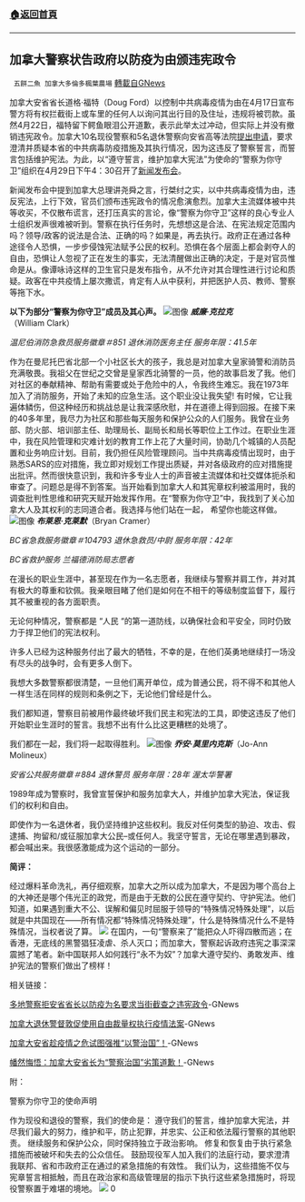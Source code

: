 ###  [:house:返回首頁](https://github.com/ourhimalayas/txt)
---

## 加拿大警察状告政府以防疫为由颁违宪政令
` 五餅二魚 加拿大多倫多楓葉農場` [轉載自GNews](https://gnews.org/zh-hans/1152316/)

加拿大安省省长道格·福特（Doug Ford）以控制中共病毒疫情为由在4月17日宣布警方将有权拦截街上或车里的任何人以询问其出行目的及住址，违规将被罚款。虽然4月22日，福特留下鳄鱼眼泪公开道歉，表示此举太过冲动，但实际上并没有撤销违宪政令。加拿大10名现役警察和5名退休警察向安省高等法院[提出申请](https://www.constitutionalrightscentre.ca/20CRC16/wp-content/uploads/2021/04/police-noa-redacted.pdf)，要求澄清并质疑本省的中共病毒防疫措施及其执行情况，因为这违反了警察誓言，而誓言包括维护宪法。为此，以“遵守誓言，维护加拿大宪法”为使命的“警察为你守卫”组织在4月29日下午4：30召开了[新闻发布会](https://www.instagram.com/tv/COQ_FMxHVq1/?utm_source=ig_web_copy_link)。

新闻发布会中提到加拿大总理讲尧舜之言，行桀纣之实，以中共病毒疫情为由，违反宪法，上行下效，官员们颁布违宪政令的情况愈演愈烈。加拿大主流媒体被中共等收买，不仅散布谎言，还打压真实的言论，像“警察为你守卫”这样的良心专业人士组织发声很难被听到。警察在执行任务时，先想想这是合法、在宪法规定范围内吗？领导/政客的说法是合法、正确的吗？如果是，再去执行。政府正在通过各种途径令人恐惧，一步步侵蚀宪法赋予公民的权利。恐惧在各个层面上都会剥夺人的自由，恐惧让人忽视了正在发生的事实，无法清醒做出正确的决定，于是对官员惟命是从。像谭咏诗这样的卫生官只是发布指令，从不允许对其合理性进行讨论和质疑。政客在中共疫情上屡次撒谎，肯定有人从中获利，并把医护人员、教师、警察等拖下水。

**以下为部分“警察为你守卫”成员及其心声。**
![图像](https://pbs.twimg.com/media/EwobIGfXEAIyuiR?format=jpg&amp;name=small)
***威廉·克拉克***（William Clark）

*温尼伯消防急救员服务徽章＃851* *退休消防医务主任 服务年限：41.5年*

作为在曼尼托巴省北部一个小社区长大的孩子，我总是对加拿大皇家骑警和消防员充满敬畏。我祖父在世纪之交曾是皇家西北骑警的一员，他的故事启发了我。他们对社区的奉献精神、帮助有需要或处于危险中的人，令我终生难忘。我在1973年加入了消防服务，开始了未知的应急生活。这个职业没让我失望! 有时候，它让我遍体鳞伤，但这种经历和挑战总是让我深感欣慰，并在道德上得到回报。在接下来的40多年里，我尽力为社区和那些每天服务和保护公众的人们服务。我曾在业务部、防火部、培训部主任、助理局长、副局长和局长等职位上工作过。在职业生涯中，我在风险管理和灾难计划的教育工作上花了大量时间，协助几个城镇的人员配置和业务响应计划。目前，我仍担任风险管理顾问。当中共病毒疫情出现时，由于熟悉SARS的应对措施，我立即对规划工作提出质疑，并对各级政府的应对措施提出批评。然而很快意识到，我和许多专业人士的声音被主流媒体和社交媒体扼杀和审查了。问题总是得不到答案。当开始看到加拿大人和其宪章权利被滥用时，我的调查批判性思维和研究天赋开始发挥作用。在“警察为你守卫”中，我找到了关心加拿大人及其权利的志同道合者。我选择与他们站在一起， 希望你也能这样做。
![图像](https://pbs.twimg.com/media/E0EmUWKXIAcq49U?format=jpg&amp;name=4096x4096)
***布莱恩·克莱默***（Bryan Cramer）

*BC省急救服务徽章＃104793 退休急救员/中尉 服务年限：42年*

*BC省救护服务 兰福德消防局志愿者*

在漫长的职业生涯中，甚至现在作为一名志愿者，我继续与警察并肩工作，并对其有极大的尊重和钦佩。我亲眼目睹了他们是如何在不相干的等级制度监督下，履行其不被重视的各方面职责。

无论何种情况，警察都是 “人民 “的第一道防线，以确保社会和平安全，同时仍致力于捍卫他们的宪法权利。

许多人已经为这种服务付出了最大的牺牲，不幸的是，在他们英勇地继续打一场没有尽头的战争时，会有更多人倒下。

我想大多数警察都很清楚，一旦他们离开单位，成为普通公民，将不得不和其他人一样生活在同样的规则和条例之下，无论他们曾经是什么。

我们都知道，警察目前被用作最终破坏我们民主和宪法的工具，即使这违反了他们开始职业生涯时的誓言。我想不出有什么比这更糟糕的处境了。

我们都在一起，我们将一起取得胜利。
![图像](https://pbs.twimg.com/media/Ez1RmmTXsAEnxJn?format=jpg&amp;name=medium)
***乔安·莫里内克斯***（Jo-Ann Molineux）

*安省公共服务徽章＃884 退休警员 服务年限：28年 渥太华警署*

1989年成为警察时，我曾宣誓保护和服务加拿大人，并维护加拿大宪法，保证我们的权利和自由。

即使作为一名退休者，我仍坚持维护这些权利。我反对任何类型的胁迫、攻击、假逮捕、拘留和/或征服加拿大公民–或任何人。我坚守誓言，无论在哪里遇到暴政，都会喊出来。我很感激能成为这个运动的一部分。

**简评：**

经过爆料革命洗礼，再仔细观察，加拿大之所以成为加拿大，不是因为哪个高台上的大神还是哪个伟光正的政党，而是由于无数的公民在遵守契约、守护宪法。他们知道，如果遇到重大不公、误解和偏见时屈服于领导的“特殊情况特殊处理”，以后就是中共国现在——所有情况都“特殊情况特殊处理”，什么是特殊情况什么不是特殊情况，当权者说了算。
![]()![](https://www.gnews.org/wp-content/uploads/2021/04/想法.png)
在国内，一句“警察来了”能把众人吓得四散而逃；在香港，无底线的黑警猖狂凌虐、杀人灭口；而加拿大，警察起诉政府违宪之事深深震撼了笔者。新中国联邦人如何践行“永不为奴”？加拿大遵守契约、勇敢发声、维护宪法的警察们做出了榜样！

相关链接：

[多地警察拒安省省长以防疫为名要求当街截查之违宪政令](https://www.gnews.org/zh-hans/1110344/)-GNews

[加拿大退休警督敦促使用自由裁量权执行疫情法案](https://gnews.org/zh-hans/1094962/)-GNews

[加拿大安省趁疫情之危试图强推“以警治国”！](https://gnews.org/zh-hans/1113317/)-GNews

[幡然悔悟：加拿大安省长为“警察治国”劣策道歉！](https://gnews.org/zh-hans/1134470/)-GNews

附：

警察为你守卫的使命声明

作为现役和退役的警察，我们的使命是：
遵守我们的誓言，维护加拿大宪法，并尽我们最大的努力，维护和平，防止犯罪，并忠实、公正和依法履行警察的其他职责。
继续服务和保护公众，同时保持独立于政治影响。
修复和恢复由于执行紧急措施而被破坏和失去的公众信任。
鼓励现役军人加入我们的法庭行动，要求澄清我联邦、省和市政府正在通过的紧急措施的有效性。
我们认为，这些措施不仅与宪章誓言相抵触，而且在政治家和高级管理层的指示下执行这些紧急措施时，将现役警察置于难堪的境地。
![]()![](https://www.gnews.org/wp-content/uploads/2021/04/EvklQtSXEAMRSkv.jpg)
0
